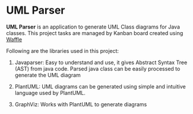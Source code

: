 # UML Parser

**UML Parser** is an application to generate UML Class diagrams for Java classes. This project tasks are managed by Kanban board created using [Waffle](https://waffle.io/)

Following are the libraries used in this project:
1. Javaparser: Easy to understand and use, it gives Abstract Syntax Tree (AST) from java code. Parsed java class can be easily processed to generate the UML diagram

2. PlantUML: UML diagrams can be generated using simple and intuitive language used by PlantUML. 

3. GraphViz: Works with PlantUML to generate diagrams
